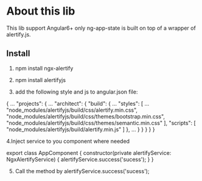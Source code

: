 # About this lib

This lib support Angular6+ only
ng-app-state is built on top of a wrapper of alertify.js.


## Install

1. npm install ngx-alertify

2. npm install alertifyjs

3. add the following style and js to angular.json file:

{
  ...
  "projects": {
    ...
      "architect": {
        "build": {
          ...
            "styles": [
              ...
              "node_modules/alertifyjs/build/css/alertify.min.css",
              "node_modules/alertifyjs/build/css/themes/bootstrap.min.css",
              "node_modules/alertifyjs/build/css/themes/semantic.min.css"
            ],
            "scripts": [
              "node_modules/alertifyjs/build/alertify.min.js"
            ]
          },
          ...
        }
      }
    }
  }
}

4.Inject service to you component where needed

export class AppComponent {
  constructor(private alertifyService: NgxAlertifyService) {
    alertifyService.success('sucess');
  }
}

5. Call the method by 
   alertifyService.success('sucess');
